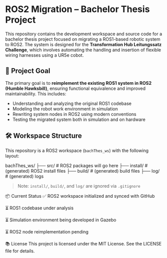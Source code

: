 # ROS2 Migration – Bachelor Thesis Project

This repository contains the development workspace and source code for a bachelor thesis project focused on migrating a ROS1-based robotic system to ROS2. The system is designed for the **Transformation Hub Leitungssatz Challenge**, which involves automating the handling and insertion of flexible wiring harnesses using a UR5e cobot.

## 🧠 Project Goal

The primary goal is to **reimplement the existing ROS1 system in ROS2 (Humble Hawksbill)**, ensuring functional equivalence and improved maintainability. This includes:

- Understanding and analyzing the original ROS1 codebase
- Modeling the robot work environment in simulation
- Rewriting system nodes in ROS2 using modern conventions
- Testing the migrated system both in simulation and on hardware

## 🛠️ Workspace Structure

This repository is a ROS2 workspace (`bachThes_ws`) with the following layout:

bachThes_ws/
├── src/ # ROS2 packages will go here
├── install/ # (generated) ROS2 install files
├── build/ # (generated) build files
├── log/ # (generated) logs



> Note: `install/`, `build/`, and `log/` are ignored via `.gitignore`


📦 Current Status
✅ ROS2 workspace initialized and synced with GitHub

⏳ ROS1 codebase under analysis

⏳ Simulation environment being developed in Gazebo

⏳ ROS2 node reimplementation pending

📚 License
This project is licensed under the MIT License. See the LICENSE file for details.
